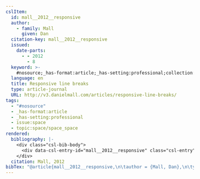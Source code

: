 ```yaml
---
cslItem:
  id: mall__2012__responsive
  author:
    - family: Mall
      given: Dan
  citation-key: mall__2012__responsive
  issued:
    date-parts:
      - - 2012
        - 8
  keyword: >-
    #nosource;_has-format:article;_has-setting:professional;collection::space::space_space
  language: en
  title: Responsive line breaks
  type: article-journal
  URL: http://v3.danielmall.com/articles/responsive-line-breaks/
tags:
  - "#nosource"
  - _has-format:article
  - _has-setting:professional
  - issue:space
  - topic:space/space_space
rendered:
  bibliography: |-
    <div class="csl-bib-body">
      <div data-csl-entry-id="mall__2012__responsive" class="csl-entry">Mall, D. 2012 “Responsive line breaks.” Available at: <a href='http://v3.danielmall.com/articles/responsive-line-breaks/.'>http://v3.danielmall.com/articles/responsive-line-breaks/.</a></div>
    </div>
  citation: Mall, 2012
bibTex: "@article{mall__2012__responsive,\n\tauthor = {Mall, Dan},\n\tyear = {2012},\n\tmonth = {8},\n\ttitle = {Responsive line breaks},\n\thowpublished = {http://v3.danielmall.com/articles/responsive-line-breaks/},\n}\n\n"
---
```

